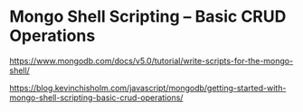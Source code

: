 # Mongo Shell Scripting – Basic CRUD Operations

https://www.mongodb.com/docs/v5.0/tutorial/write-scripts-for-the-mongo-shell/

https://blog.kevinchisholm.com/javascript/mongodb/getting-started-with-mongo-shell-scripting-basic-crud-operations/
